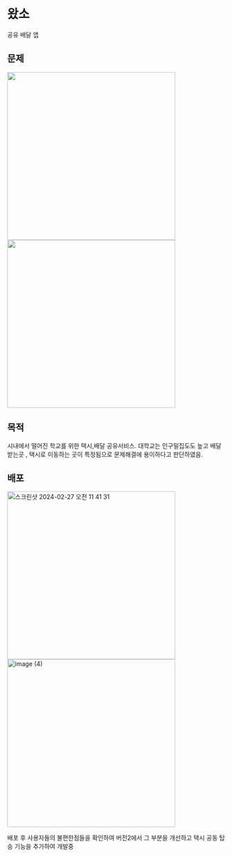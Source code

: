 # 왔소
공유 배달 앱

## 문제
<img width="388" src="https://github.com/charmeee/watso-ios/assets/75278669/317181ff-c95a-4029-80b7-658c2f3b71c0">
<img width="388" src="https://github.com/charmeee/watso-ios/assets/75278669/67841560-cd43-41db-9379-14a4918cec62">

## 목적
시내에서 떨어진 학교를 위한 택시,배달 공유서비스.
대학교는 인구밀집도도 높고 배달 받는곳 , 택시로 이동하는 곳이 특정됨으로 문제해결에 용이하다고 판단하였음.

## 배포
<img width="388" alt="스크린샷 2024-02-27 오전 11 41 31" src="https://github.com/charmeee/watso-ios/assets/75278669/68f34e62-4760-4d93-99ae-e4a641f0bf36">
<img width="388" alt="image (4)" src="https://github.com/charmeee/watso-ios/assets/75278669/6bc01085-6188-484c-9e16-d0a7530e7def">

배포 후 사용자들의 불편한점들을 확인하여 버전2에서 그 부분을 개선하고 택시 공동 탑승 기능을 추가하여 개발중
